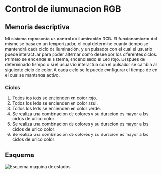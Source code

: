 # Control de ilumunacion RGB

## Memoria descriptiva

Mi sistema representa un control de iluminación RGB. El funcionamiento del mismo se basa en un
temporizador, el cual determine cuanto tiempo se mantendrá cada ciclo de iluminación, y un
pulsador con el cual el usuario puede interactuar para poder alternar como desee por los diferentes
ciclos.
Primero se enciende el sistema, encendiendo el Led rojo. Despues de determinado tiempo o si el usuasrio interactua con el pulsador se cambia al siguiente ciclo de color. A cada ciclo se le puede configurar el tiempo de en el cual se mantenga activo.

### Ciclos 
1. Todos los leds se encienden en color rojo.
2. Todos los leds se encienden en color azul.
3. Todos los leds se encienden en color verde.
4. Se realiza una combinacion de colores y su duracion es mayor a los ciclos de unico color.
5. Se realiza una combinacion de colores y su duracion es mayor a los ciclos de unico color.
6. Se realiza una combinacion de colores y su duracion es mayor a los ciclos de unico color.
 
## Esquema

![Esquema maquina de estados](https://github.com/user-attachments/assets/07ec5efb-2aaa-4310-a8d6-fe946eaefea0)

